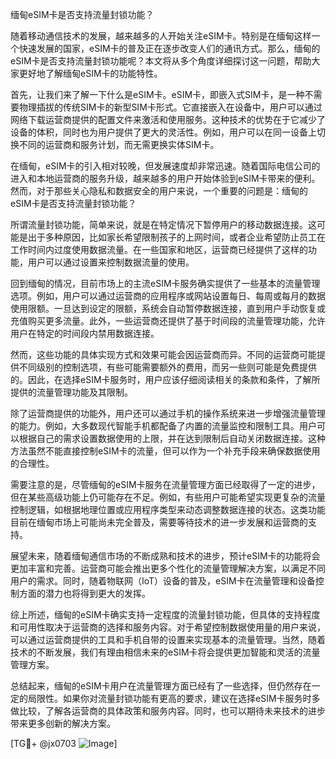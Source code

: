 缅甸eSIM卡是否支持流量封锁功能？

随着移动通信技术的发展，越来越多的人开始关注eSIM卡。特别是在缅甸这样一个快速发展的国家，eSIM卡的普及正在逐步改变人们的通讯方式。那么，缅甸的eSIM卡是否支持流量封锁功能呢？本文将从多个角度详细探讨这一问题，帮助大家更好地了解缅甸eSIM卡的功能特性。

首先，让我们来了解一下什么是eSIM卡。eSIM卡，即嵌入式SIM卡，是一种不需要物理插拔的传统SIM卡的新型SIM卡形式。它直接嵌入在设备中，用户可以通过网络下载运营商提供的配置文件来激活和使用服务。这种技术的优势在于它减少了设备的体积，同时也为用户提供了更大的灵活性。例如，用户可以在同一设备上切换不同的运营商和服务计划，而无需更换实体SIM卡。

在缅甸，eSIM卡的引入相对较晚，但发展速度却非常迅速。随着国际电信公司的进入和本地运营商的服务升级，越来越多的用户开始体验到eSIM卡带来的便利。然而，对于那些关心隐私和数据安全的用户来说，一个重要的问题是：缅甸的eSIM卡是否支持流量封锁功能？

所谓流量封锁功能，简单来说，就是在特定情况下暂停用户的移动数据连接。这可能是出于多种原因，比如家长希望限制孩子的上网时间，或者企业希望防止员工在工作时间内过度使用数据流量。在一些国家和地区，运营商已经提供了这样的功能，用户可以通过设置来控制数据流量的使用。

回到缅甸的情况，目前市场上的主流eSIM卡服务确实提供了一些基本的流量管理选项。例如，用户可以通过运营商的应用程序或网站设置每日、每周或每月的数据使用限额。一旦达到设定的限额，系统会自动暂停数据连接，直到用户手动恢复或充值购买更多流量。此外，一些运营商还提供了基于时间段的流量管理功能，允许用户在特定的时间段内禁用数据连接。

然而，这些功能的具体实现方式和效果可能会因运营商而异。不同的运营商可能提供不同级别的控制选项，有些可能需要额外的费用，而另一些则可能是免费提供的。因此，在选择eSIM卡服务时，用户应该仔细阅读相关的条款和条件，了解所提供的流量管理功能及其限制。

除了运营商提供的功能外，用户还可以通过手机的操作系统来进一步增强流量管理的能力。例如，大多数现代智能手机都配备了内置的流量监控和限制工具。用户可以根据自己的需求设置数据使用的上限，并在达到限制后自动关闭数据连接。这种方法虽然不能直接控制eSIM卡的流量，但可以作为一个补充手段来确保数据使用的合理性。

需要注意的是，尽管缅甸的eSIM卡服务在流量管理方面已经取得了一定的进步，但在某些高级功能上仍可能存在不足。例如，有些用户可能希望实现更复杂的流量控制逻辑，如根据地理位置或应用程序类型来动态调整数据连接的状态。这类功能目前在缅甸市场上可能尚未完全普及，需要等待技术的进一步发展和运营商的支持。

展望未来，随着缅甸通信市场的不断成熟和技术的进步，预计eSIM卡的功能将会更加丰富和完善。运营商可能会推出更多个性化的流量管理解决方案，以满足不同用户的需求。同时，随着物联网（IoT）设备的普及，eSIM卡在流量管理和设备控制方面的潜力也将得到更大的发挥。

综上所述，缅甸的eSIM卡确实支持一定程度的流量封锁功能，但具体的支持程度和可用性取决于运营商的选择和服务内容。对于希望控制数据使用量的用户来说，可以通过运营商提供的工具和手机自带的设置来实现基本的流量管理。当然，随着技术的不断发展，我们有理由相信未来的eSIM卡将会提供更加智能和灵活的流量管理方案。

总结起来，缅甸的eSIM卡用户在流量管理方面已经有了一些选择，但仍然存在一定的局限性。如果你对流量封锁功能有更高的要求，建议在选择eSIM卡服务时多做比较，了解各运营商的具体政策和服务内容。同时，也可以期待未来技术的进步带来更多创新的解决方案。

[TG💪+ @jx0703 ![Image](https://github.com/user-attachments/assets/dbca1d08-cadb-493c-b0ec-ad6f7a83f270)]